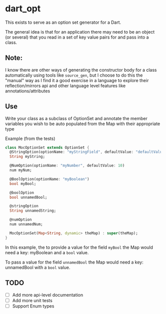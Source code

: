 # dart_opt

This exists to serve as an  option set generator for a Dart.

The general idea is that for an application there may need to be an object (or several) that you read in a set of key value pairs for and pass into a class.

## Note: 
I know there are other ways of generating the constructor body for a class automatically using tools like `source_gen`, but I choose to do this the "manual" way as I find it a good exercise in a language to explore their reflection/mirrors api and other language level features like annotations/attributes

## Use  
Write your class as a subclass of OptionSet and annotate the 
member variables you wish to be auto populated from the Map with their appropriate type

Example (from the tests)
```dart
class MocOptionSet extends OptionSet {
  @StringOption(optionName: "myStringField", defaultValue: "defaultValue")
  String myString;

  @NumOption(optionName: "myNumber", defaultValue: 10)
  num myNum;

  @BoolOption(optionName: "myBoolean")
  bool myBool;

  @boolOption
  bool unnamedBool;

  @stringOption
  String unnamedString;

  @numOption
  num unnamedNum;

  MocOptionSet(Map<String, dynamic> theMap) : super(theMap);
}
```

In this example, the to provide a value for the field `myBool` the Map would need a key: myBoolean and a `bool` value.

To pass a value for the field `unnamedBool` the Map would need a key: unnamedBool with a `bool` value. 

## TODO
- [ ] Add more api-level documentation
- [ ] Add more unit tests
- [ ] Support Enum types 